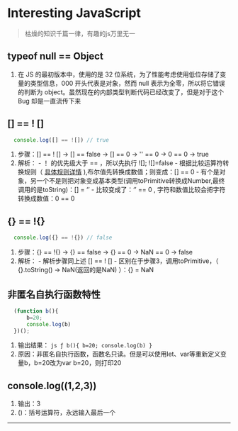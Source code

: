 # Interesting JavaScript
> 枯燥的知识千篇一律，有趣的js万里无一

## typeof null == Object
  1. 在 JS 的最初版本中，使用的是 32 位系统，为了性能考虑使用低位存储了变量的类型信息，000 开头代表是对象，然而 null 表示为全零，所以将它错误的判断为 object。虽然现在的内部类型判断代码已经改变了，但是对于这个 Bug 却是一直流传下来

## [] == ! []
  ```js
    console.log([] == ![]) // true
  ```
  1. 步骤：[] == ! []   ->   [] == false  ->  [] == 0  ->   '' == 0   ->  0 == 0   ->  true
  2. 解析：
    - ！ 的优先级大于 == ，所以先执行 ![]; ![]=false
    - 根据比较运算符转换规则（ [具体规则详情](./js.md/#比较运算符) ),布尔值先转换成数值；则变成：[] == 0
    - 有个是对象，另一个不是则把对象变成基本类型(调用toPrimitive转换成Number,最终调用的是toString)：[] = ‘’
    - 比较变成了：‘’ == 0 , 字符和数值比较会把字符转换成数值：0 == 0

## {} == !{}
  ```js
    console.log({} == !{}) // false
  ```
  1. 步骤：{} == !{}   ->   {} == false  ->  {} == 0  ->   NaN == 0   ->  false
  2. 解析：
    - 解析步骤同上述 [] == ! []
    - 区别在于步骤3，调用toPrimitive，（ {}.toString() ->  NaN(返回的是NaN) ）：{} = NaN

## 非匿名自执行函数特性
  ```js
    (function b(){
        b=20;
        console.log(b)
    })();
  ```
  1. 输出结果：
    ```js
      ƒ b(){
        b=20;
        console.log(b)
      }
    ```
  2. 原因：非匿名自执行函数，函数名只读。但是可以使用let、var等重新定义变量b，b=20改为var b=20，则打印20

## console.log((1,2,3))
  1. 输出：3
  2. ()：括号运算符，永远输入最后一个

-----
